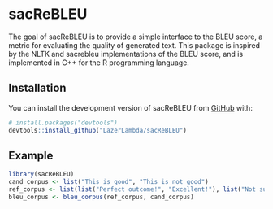 
<!-- README.md is generated from README.Rmd. Please edit that file -->

# sacReBLEU

<!-- badges: start -->
<!-- badges: end -->

The goal of sacReBLEU is to provide a simple interface to the BLEU
score, a metric for evaluating the quality of generated text. This
package is inspired by the NLTK and sacrebleu implementations of the
BLEU score, and is implemented in C++ for the R programming language.

## Installation

You can install the development version of sacReBLEU from
[GitHub](https://github.com/) with:

``` r
# install.packages("devtools")
devtools::install_github("LazerLambda/sacReBLEU")
```

## Example

``` r
library(sacReBLEU)
cand_corpus <- list("This is good", "This is not good")
ref_corpus <- list(list("Perfect outcome!", "Excellent!"), list("Not sufficient.", "Horrible."))
bleu_corpus <- bleu_corpus(ref_corpus, cand_corpus)
```
